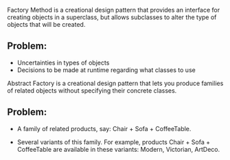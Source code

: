 Factory Method is a creational design pattern that provides an interface for creating objects in a superclass, but allows subclasses to alter the type of objects that will be created.

## Problem:

- Uncertainties in types of objects
- Decisions to be made at runtime regarding what classes to use

Abstract Factory is a creational design pattern that lets you produce families of related objects without specifying their concrete classes.

## Problem:

- A family of related products, say: Chair + Sofa + CoffeeTable.

- Several variants of this family. For example, products Chair + Sofa + CoffeeTable are available in these variants: Modern, Victorian, ArtDeco.
